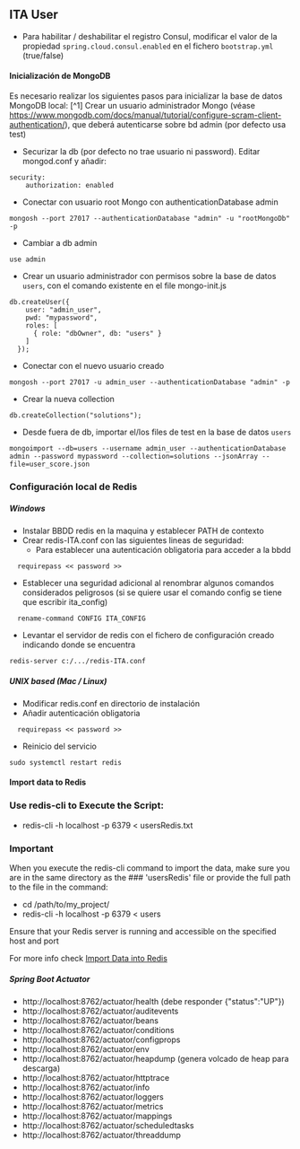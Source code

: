 
## ITA User

* Para habilitar / deshabilitar el registro Consul, modificar el valor de la propiedad `spring.cloud.consul.enabled` en el fichero `bootstrap.yml` (true/false)

#### Inicialización de MongoDB

Es necesario realizar los siguientes pasos para inicializar la base de datos MongoDB local:
[^1] Crear un usuario administrador Mongo (véase https://www.mongodb.com/docs/manual/tutorial/configure-scram-client-authentication/), que deberá autenticarse sobre bd admin (por defecto usa test)
- Securizar la db (por defecto no trae usuario ni password). Editar mongod.conf y añadir:
```
security:
    authorization: enabled
```
- Conectar con usuario root Mongo con authenticationDatabase admin
```
mongosh --port 27017 --authenticationDatabase "admin" -u "rootMongoDb" -p
```
- Cambiar a db admin
```
use admin
```
- Crear un usuario administrador con permisos sobre la base de datos `users`, con el comando existente en el file mongo-init.js
```
db.createUser({
    user: "admin_user",
    pwd: "mypassword",
    roles: [
      { role: "dbOwner", db: "users" }
    ]
  });
```
- Conectar con el nuevo usuario creado
```
mongosh --port 27017 -u admin_user --authenticationDatabase "admin" -p
```
- Crear la nueva collection
```
db.createCollection("solutions");
```
- Desde fuera de db, importar el/los files de test en la base de datos `users`
```
mongoimport --db=users --username admin_user --authenticationDatabase admin --password mypassword --collection=solutions --jsonArray --file=user_score.json
```

### Configuración local de Redis 

##### Windows

- Instalar BBDD redis en la maquina y establecer PATH de contexto
- Crear redis-ITA.conf con las siguientes lineas de seguridad:
  - Para establecer una autenticación obligatoria para acceder a la bbdd  

```
  requirepass << password >>
```    

  - Establecer una seguridad adicional al renombrar algunos comandos considerados peligrosos (si se quiere usar el comando config se tiene que escribir ita_config)

```
  rename-command CONFIG ITA_CONFIG
```   

- Levantar el servidor de redis con el fichero de configuración creado indicando donde se encuentra

```
redis-server c:/.../redis-ITA.conf
```

##### UNIX based (Mac / Linux)

- Modificar redis.conf en directorio de instalación
- Añadir autenticación obligatoria
```
  requirepass << password >>
``` 
- Reinicio del servicio
```
sudo systemctl restart redis
```

#### Import data to Redis

### Use redis-cli to Execute the Script:
* redis-cli -h localhost -p 6379 < usersRedis.txt

### **Important**
When you execute the redis-cli command to import the data, make sure you are in the same directory as the ### 'usersRedis' file or provide the full path to the file in the command:
* cd /path/to/my_project/
* redis-cli -h localhost -p 6379 < users

Ensure that your Redis server is running and accessible on the specified host and port

For more info check [Import Data into Redis](https://developer.redis.com/guides/import/)

##### Spring Boot Actuator

- http://localhost:8762/actuator/health (debe responder {"status":"UP"})
- http://localhost:8762/actuator/auditevents
- http://localhost:8762/actuator/beans
- http://localhost:8762/actuator/conditions
- http://localhost:8762/actuator/configprops
- http://localhost:8762/actuator/env
- http://localhost:8762/actuator/heapdump (genera volcado de heap para descarga)
- http://localhost:8762/actuator/httptrace
- http://localhost:8762/actuator/info
- http://localhost:8762/actuator/loggers
- http://localhost:8762/actuator/metrics
- http://localhost:8762/actuator/mappings
- http://localhost:8762/actuator/scheduledtasks
- http://localhost:8762/actuator/threaddump
